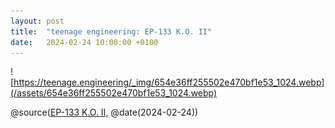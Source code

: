 ```yaml
---
layout: post
title:  "teenage engineering: EP-133 K.O. II"
date:   2024-02-24 10:00:00 +0100
---
```


![https://teenage.engineering/_img/654e36ff255502e470bf1e53_1024.webp](/assets/654e36ff255502e470bf1e53_1024.webp)

@source([EP-133 K.O. II](https://teenage.engineering/products/ep-133), @date(2024-02-24))
